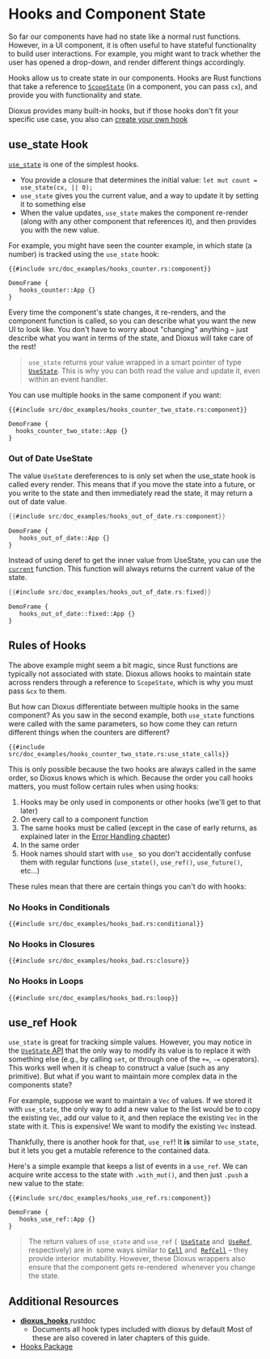 # Hooks and Component State

So far our components have had no state like a normal rust functions. However, in a UI component, it is often useful to have stateful functionality to build user interactions. For example, you might want to track whether the user has opened a drop-down, and render different things accordingly.

Hooks allow us to create state in our components. Hooks are Rust functions that take a reference to [`ScopeState`](https://docs.rs/dioxus/latest/dioxus/prelude/struct.ScopeState.html) (in a component, you can pass `cx`), and provide you with functionality and state.

Dioxus provides many built-in hooks, but if those hooks don't fit your specific use case, you also can [create your own hook](../cookbook/state/custom_hooks/index.md)

## use_state Hook

[`use_state`](https://docs.rs/dioxus/latest/dioxus/prelude/fn.use_state.html) is one of the simplest hooks.

- You provide a closure that determines the initial value: `let mut count = use_state(cx, || 0);`
- `use_state` gives you the current value, and a way to update it by setting it to something else
- When the value updates, `use_state` makes the component re-render 
  (along with any other component that references it), 
  and then provides you with the new value.

For example, you might have seen the counter example, in which state (a number) is tracked using the `use_state` hook:

```rust, no_run
{{#include src/doc_examples/hooks_counter.rs:component}}
```
```inject-dioxus
DemoFrame {
   hooks_counter::App {}
}
```

Every time the component's state changes, it re-renders, and the component function is called, so you can describe what you want the new UI to look like. You don't have to worry about "changing" anything – just describe what you want in terms of the state, and Dioxus will take care of the rest!

> `use_state` returns your value wrapped in a smart pointer of type [`UseState`](https://docs.rs/dioxus/latest/dioxus/prelude/struct.UseState.html). This is why you can both read the value and update it, even within an event handler.

You can use multiple hooks in the same component if you want:

```rust, no_run
{{#include src/doc_examples/hooks_counter_two_state.rs:component}}
```

```inject-dioxus
DemoFrame {
  hooks_counter_two_state::App {}
}
```

### Out of Date UseState

The value `UseState` dereferences to is only set when the use_state hook is called every render. This means that if you move the state into a future, or you write to the state and then immediately read the state, it may return a out of date value.

```rust
{{#include src/doc_examples/hooks_out_of_date.rs:component}}
```
```inject-dioxus
DemoFrame {
   hooks_out_of_date::App {}
}
```

Instead of using deref to get the inner value from UseState, you can use the [`current`](https://docs.rs/dioxus-hooks/latest/dioxus_hooks/struct.UseState.html#method.current) function. This function will always returns the current value of the state.

```rust
{{#include src/doc_examples/hooks_out_of_date.rs:fixed}}
```
```inject-dioxus
DemoFrame {
   hooks_out_of_date::fixed::App {}
}
```

## Rules of Hooks

The above example might seem a bit magic, since Rust functions are typically not associated with state. Dioxus allows hooks to maintain state across renders through a reference to `ScopeState`, which is why you must pass `&cx` to them.

But how can Dioxus differentiate between multiple hooks in the same component? As you saw in the second example, both `use_state` functions were called with the same parameters, so how come they can return different things when the counters are different?

```rust, no_run
{{#include src/doc_examples/hooks_counter_two_state.rs:use_state_calls}}
```

This is only possible because the two hooks are always called in the same order, so Dioxus knows which is which. Because the order you call hooks matters, you must follow certain rules when using hooks:

1. Hooks may be only used in components or other hooks (we'll get to that later)
2. On every call to a component function
  1. The same hooks must be called (except in the case of early returns, as explained later in the [Error Handling chapter](../../cookbook/error_handling.md))
  2. In the same order
3. Hook names should start with `use_` so you don't accidentally confuse them with regular
  functions (`use_state()`, `use_ref()`, `use_future()`, etc...)

These rules mean that there are certain things you can't do with hooks:

### No Hooks in Conditionals

```rust, no_run
{{#include src/doc_examples/hooks_bad.rs:conditional}}
```

### No Hooks in Closures

```rust, no_run
{{#include src/doc_examples/hooks_bad.rs:closure}}
```

### No Hooks in Loops

```rust, no_run
{{#include src/doc_examples/hooks_bad.rs:loop}}
```

## use_ref Hook

`use_state` is great for tracking simple values. However, you may notice in the [`UseState` API](https://docs.rs/dioxus/latest/dioxus/hooks/struct.UseState.html) that the only way to modify its value is to replace it with something else (e.g., by calling `set`, or through one of the `+=`, `-=` operators). This works well when it is cheap to construct a value (such as any primitive). But what if you want to maintain more complex data in the components state?

For example, suppose we want to maintain a `Vec` of values. If we stored it with `use_state`, the
only way to add a new value to the list would be to copy the existing `Vec`, add our value to it,
and then replace the existing `Vec` in the state with it. This is expensive! We want to modify the
existing `Vec` instead.

Thankfully, there is another hook for that, `use_ref`! It **is** similar to `use_state`, but it lets you get a mutable reference to the contained data.

Here's a simple example that keeps a list of events in a `use_ref`. We can acquire write access to the state with `.with_mut()`, and then just `.push` a new value to the state:

```rust, no_run
{{#include src/doc_examples/hooks_use_ref.rs:component}}
```
```inject-dioxus
DemoFrame {
   hooks_use_ref::App {}
}
```



> The return values of `use_state` and `use_ref` (
> &nbsp;[`UseState`](https://docs.rs/dioxus/latest/dioxus/prelude/struct.UseState.html) and
> &nbsp;[`UseRef`](https://docs.rs/dioxus/latest/dioxus/prelude/struct.UseRef.html), respectively) are in
> &nbsp;some ways similar to [`Cell`](https://doc.rust-lang.org/std/cell/) and
> &nbsp;[`RefCell`](https://doc.rust-lang.org/std/cell/struct.RefCell.html) – they provide interior
> &nbsp;mutability. However, these Dioxus wrappers also ensure that the component gets re-rendered
> &nbsp;whenever you change the state.


## Additional Resources

- [**dioxus_hooks** ](https://docs.rs/dioxus-hooks/latest/dioxus_hooks/) rustdoc
  - Documents all hook types included with dioxus by default Most of these are also covered in
  later chapters of this guide.
- [Hooks Package](https://github.com/DioxusLabs/dioxus/tree/master/packages/hooks)
